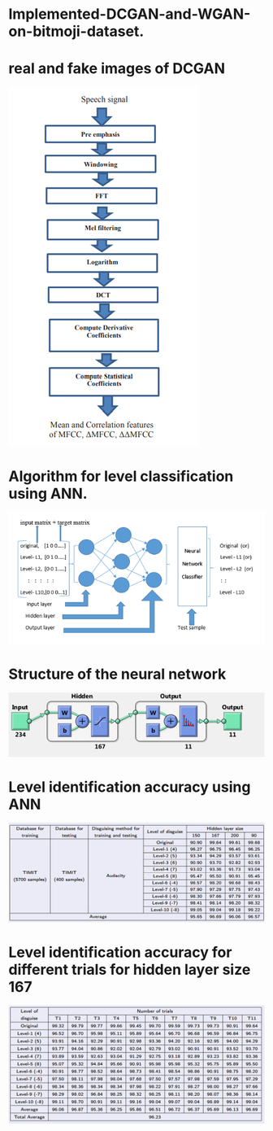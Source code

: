 # Implemented-DCGAN-and-WGAN-on-bitmoji-dataset.

# real and fake images of DCGAN
<img src="https://github.com/indranarendra/Classification-of-Pitch-Disguise-Level-with-Artificial-Neural-Networks/blob/master/MFCC.png">

# Algorithm for level classification using ANN.
<img src="https://github.com/indranarendra/Classification-of-Pitch-Disguise-Level-with-Artificial-Neural-Networks/blob/master/nnalg.PNG">

# Structure of the neural network
<img src="https://github.com/indranarendra/Classification-of-Pitch-Disguise-Level-with-Artificial-Neural-Networks/blob/master/h167.PNG">

# Level identification accuracy using ANN
<img src="https://github.com/indranarendra/Classification-of-Pitch-Disguise-Level-with-Artificial-Neural-Networks/blob/master/results1.png">

# Level identification accuracy for different trials for hidden layer size 167
<img src="https://github.com/indranarendra/Classification-of-Pitch-Disguise-Level-with-Artificial-Neural-Networks/blob/master/results2.png">
